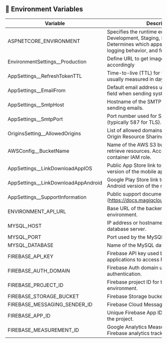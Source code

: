 ## 🔧 Environment Variables

| Variable                          | Description                                                                                                      | Example                              |
|----------------------------------|------------------------------------------------------------------------------------------------------------------|--------------------------------------|
| ASPNETCORE_ENVIRONMENT           | Specifies the runtime environment (e.g., Development, Staging, Production). Determines which appsettings file to load, logging behavior, and feature toggles. | Production|
| EnvironmentSettings__Production  | Define URL to get image folder from s3 accordingly                                                               | https://s3.amazonaws.com/...|
| AppSettings__RefreshTokenTTL     | Time-to-live (TTL) for the refresh token, usually measured in days.                                              | 7|
| AppSettings__EmailFrom           | Default email address used in the "From" field when sending system emails.                                       | noreply@example.com|
| AppSettings__SmtpHost            | Hostname of the SMTP server used for sending emails.                                                             | smtp.gmail.com|
| AppSettings__SmtpPort            | Port number used for SMTP communication (typically 587 for TLS).                                                 | 587|
| OriginsSetting__AllowedOrigins   | List of allowed domains for CORS (Cross-Origin Resource Sharing) access to the API.                              | https://example.com|
| AWSConfig__BucketName            | Name of the AWS S3 bucket used to store or retrieve resources. Access is granted via container IAM role.         | my-app-assets-bucket|
| AppSettings__LinkDownloadAppIOS  | Public App Store link to download the iOS version of the mobile app.                                             | https://apps.apple.com/...|
| AppSettings__LinkDownloadAppAndroid | Google Play Store link to download the Android version of the mobile app.                                     | https://play.google.com/store/apps/... |
| AppSettings__SupportInformation  | Public support documentation URL for users (https://docs.magiqcloud.com/Engagement/).                            | https://docs.magiqcloud.com/Engagement/ |
| ENVIRONMENT_API_URL              | Base URL of the backend API for the current environment.                                                         | https://api.example.com|
| MYSQL_HOST                       | IP address or hostname of the MySQL database server.                                                             ||
| MYSQL_PORT                       | Port used by the MySQL database server.                                                                          ||
| MYSQL_DATABASE                   | Name of the MySQL database to connect to.                                                                        ||
| FIREBASE_API_KEY                 | Firebase API key used by frontend applications to access Firebase services.                                      ||
| FIREBASE_AUTH_DOMAIN             | Firebase Auth domain used during authentication.                                                                 ||
| FIREBASE_PROJECT_ID              | Firebase project ID for the current environment.                                                                 ||
| FIREBASE_STORAGE_BUCKET          | Firebase Storage bucket name.                                                                                    ||
| FIREBASE_MESSAGING_SENDER_ID     | Firebase Cloud Messaging sender ID.                                                                              ||
| FIREBASE_APP_ID                  | Unique Firebase App ID used for identifying the project.                                                         ||
| FIREBASE_MEASUREMENT_ID          | Google Analytics Measurement ID for Firebase analytics tracking.                                                 ||
